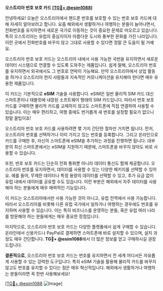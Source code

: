 **오스트리아 번호 보호 카드 [[TG💪+ @esim1088](https://t.me/s/esim1088)]**

안녕하세요! 오늘은 오스트리아에서 핸드폰 번호를 보호할 수 있는 번호 보호 카드에 대해 자세히 알아보려고 합니다. 요즘 해외에서 생활하거나 여행하는 분들이 늘어나면서, 전화번호를 유지하면서 새로운 국가로 이동하는 것이 중요한 문제로 떠오르고 있습니다. 특히 오스트리아는 유럽의 중심지이자 아름다운 도시와 풍부한 문화를 가진 나라입니다. 이런 곳에서 전화번호를 바꾸지 않고 그대로 사용할 수 있다면 정말 큰 도움이 될 거예요.

오스트리아 번호 보호 카드는 오스트리아 내에서 사용 가능한 국번을 유지하면서 새로운 데이터 시스템으로 연결할 수 있도록 도와주는 제품입니다. 쉽게 말해, 오스트리아 번호를 유지하면서 외국에서도 그 번호로 연락이 가능해요. 만약 오스트리아에서 상업 활동을 하거나 오스트리아 현지 사람들과 지속적인 커뮤니케이션을 유지해야 한다면 매우 유용한 제품입니다.

이 카드는 기본적으로 **eSIM** 기술을 사용합니다. eSIM은 일반 물리적 SIM 카드 대신 스마트폰이나 태블릿에 내장된 소프트웨어 형태의 SIM 카드입니다. 따라서 번호 보호 카드를 구매하면 물리적 카드를 교체하지 않고도 스마트폰에 직접 연결하여 사용할 수 있습니다. 이는 매우 편리하고, 여행 중에도 번거롭게 새 번호를 설정할 필요가 없으니 정말 꿀팁이죠!

오스트리아 번호 보호 카드를 사용하려면 몇 가지 간단한 절차만 거치면 됩니다. 먼저, 오스트리아 번호를 선택하거나 이미 가지고 있는 번호를 등록합니다. 그리고 온라인으로 카드를 구매한 후, 자신의 스마트폰에 eSIM을 추가하는 과정을 진행하면 됩니다. 대부분의 최신 스마트폰에서는 eSIM을 지원하기 때문에, 스마트폰을 바꾸지 않아도 바로 사용할 수 있습니다.

또한, 번호 보호 카드는 단순히 전화 통화뿐 아니라 데이터 통신도 함께 제공합니다. 오스트리아 번호를 유지하면서, 데이터를 사용할 수 있는 다양한 패키지를 선택할 수 있어요. 예를 들어, 무제한 데이터나 특정 용량의 데이터를 선택할 수 있고, 추가 요금 없이 유럽 내에서 데이터를 공유할 수도 있습니다. 이런 부분은 해외에서 자주 데이터를 사용해야 하는 분들에게 매우 매력적인 기능입니다.

이 카드는 오스트리아에서만 사용 가능한 것이 아니고, 유럽 전역에서 사용 가능합니다. 따라서 오스트리아를 비롯해 다른 유럽 국가에서 일하거나 여행하는 경우에도 번호를 유지하며 사용할 수 있습니다. 이는 특히 비즈니스를 운영하는 분들, 혹은 유럽 여러 나라를 방문해야 하는 분들에게는 매우 중요한 장점입니다.

마지막으로, 오스트리아 번호 보호 카드는 다양한 플랫폼에서 쉽게 구매할 수 있습니다. 온라인에서 신용카드나 PayPal로 결제하면 스마트폰에 바로 설치할 수 있으며, 설치 과정도 매우 간단합니다. **TG💪+ @esim1088**에서 더 많은 정보를 얻고 구매하시길 권장드립니다.

**결론적으로**, 오스트리아 번호 보호 카드는 번호를 유지하면서 전 세계 어디서든 자유롭게 사용할 수 있는 강력한 도구입니다. 특히 eSIM 기술을 활용해 물리적 카드를 바꾸지 않고도 번호를 유지할 수 있다는 점은 매우 혁신적입니다. 해외에서 생활하거나 여행하는 분들이라면 꼭 한번 사용해보세요!

[[TG💪+ @esim1088](https://t.me/s/esim1088) ![Image](https://i.postimg.cc/Y0z9fWf4/image.png)]